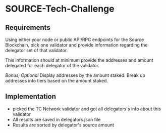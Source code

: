 # SOURCE-Tech-Challenge
## Requirements

Using either your node or public API/RPC endpoints for the Source Blockchain, pick one validator and provide information regarding the delegator set of that validator. 

This information should at minimum provide the addresses and amount delegated for each delegator of the validator. 

 *Bonus, Optional* Display addresses by the amount staked. Break up addresses into tiers based on the amount staked.

## Implementation
 - picked the TC Network validator and got all delegators's info about this validator
 - All results are saved in delegators.json file
 - Results are sorted by delegator's source amount
